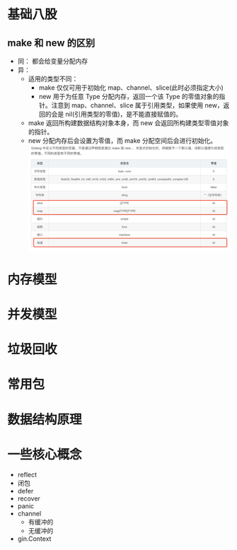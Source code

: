 # 基础八股

## make 和 new 的区别

- 同： 都会给变量分配内存
- 异：
  - 适用的类型不同：
    - make 仅仅可用于初始化 map、channel、slice(此时必须指定大小)
    - new 用于为任意 Type 分配内存，返回一个该 Type 的零值对象的指针。注意到 map、channel、slice 属于引用类型，如果使用 new，返回的会是 nil(引用类型的零值)，是不能直接赋值的。
  - make 返回所构建数据结构对象本身，而 new 会返回所构建类型零值对象的指针。
  - new 分配内存后会设置为零值，而 make 分配空间后会进行初始化。
    ![零值](zero-value.png)

# 内存模型

# 并发模型

# 垃圾回收

# 常用包

# 数据结构原理

# 一些核心概念

- reflect
- 闭包
- defer
- recover
- panic
- channel
  - 有缓冲的
  - 无缓冲的
- gin.Context
